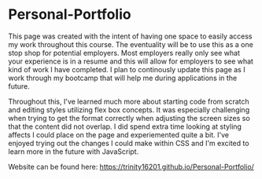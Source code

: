 # Personal-Portfolio
This page was created with the intent of having one space to easily access my work throughout this course. The eventuality will be to use this as a one stop shop for potential employers. Most employers really only see what your experience is in a resume and this will allow for employers to see what kind of work I have completed. I plan to continously update this page as I work through my bootcamp that will help me during applications in the future.

Throughout this, I've learned much more about starting code from scratch and editing styles utilizing flex box concepts. It was especially challenging when trying to get the format correctly when adjusting the screen sizes so that the content did not overlap. I did spend extra time looking at styling affects I could place on the page and experiemented quite a bit. I've enjoyed trying out the changes I could make within CSS and I'm excited to learn more in the future with JavaScript.

Website can be found here: https://trinity16201.github.io/Personal-Portfolio/


